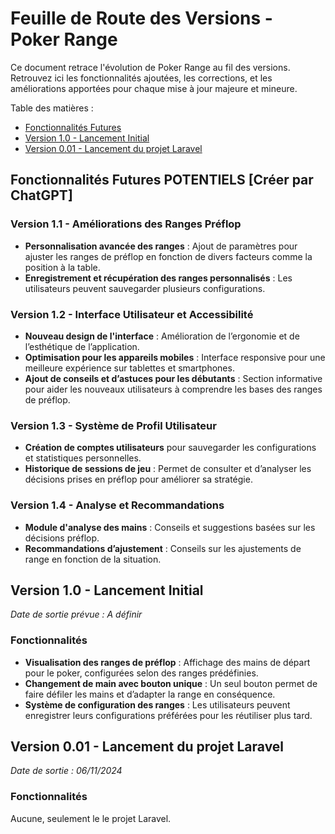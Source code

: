 # Feuille de Route des Versions - Poker Range

Ce document retrace l'évolution de Poker Range au fil des versions. Retrouvez ici les fonctionnalités ajoutées, les corrections, et les améliorations apportées pour chaque mise à jour majeure et mineure.

Table des matières :
- [Fonctionnalités Futures](#fonctionnalités-futures)
- [Version 1.0 - Lancement Initial](#version-10---lancement-initial)
- [Version 0.01 - Lancement du projet Laravel](#version-001---lancement-du-projet-laravel)

## Fonctionnalités Futures POTENTIELS [Créer par ChatGPT]

### Version 1.1 - Améliorations des Ranges Préflop
- **Personnalisation avancée des ranges** : Ajout de paramètres pour ajuster les ranges de préflop en fonction de divers facteurs comme la position à la table.
- **Enregistrement et récupération des ranges personnalisés** : Les utilisateurs peuvent sauvegarder plusieurs configurations.

### Version 1.2 - Interface Utilisateur et Accessibilité
- **Nouveau design de l'interface** : Amélioration de l’ergonomie et de l’esthétique de l’application.
- **Optimisation pour les appareils mobiles** : Interface responsive pour une meilleure expérience sur tablettes et smartphones.
- **Ajout de conseils et d’astuces pour les débutants** : Section informative pour aider les nouveaux utilisateurs à comprendre les bases des ranges de préflop.

### Version 1.3 - Système de Profil Utilisateur
- **Création de comptes utilisateurs** pour sauvegarder les configurations et statistiques personnelles.
- **Historique de sessions de jeu** : Permet de consulter et d’analyser les décisions prises en préflop pour améliorer sa stratégie.

### Version 1.4 - Analyse et Recommandations
- **Module d'analyse des mains** : Conseils et suggestions basées sur les décisions préflop.
- **Recommandations d’ajustement** : Conseils sur les ajustements de range en fonction de la situation.

## Version 1.0 - Lancement Initial
*Date de sortie prévue : A définir*

### Fonctionnalités
- **Visualisation des ranges de préflop** : Affichage des mains de départ pour le poker, configurées selon des ranges prédéfinies.
- **Changement de main avec bouton unique** : Un seul bouton permet de faire défiler les mains et d’adapter la range en conséquence.
- **Système de configuration des ranges** : Les utilisateurs peuvent enregistrer leurs configurations préférées pour les réutiliser plus tard.

## Version 0.01 - Lancement du projet Laravel
*Date de sortie : 06/11/2024*

### Fonctionnalités
Aucune, seulement le le projet Laravel.
